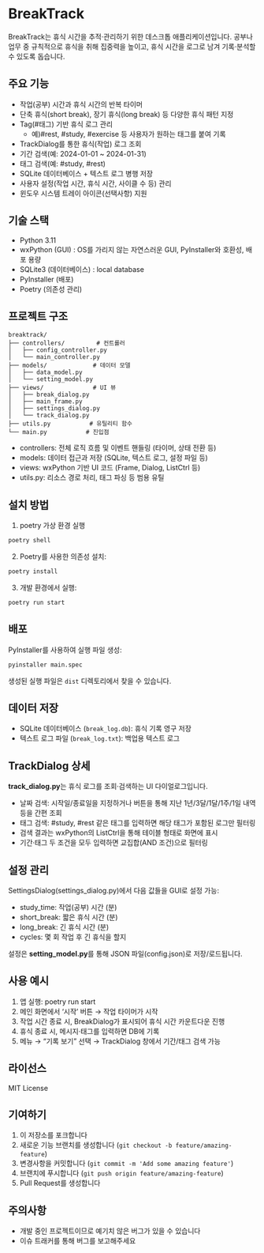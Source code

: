 # BreakTrack

BreakTrack는 휴식 시간을 추적·관리하기 위한 데스크톱 애플리케이션입니다.
공부나 업무 중 규칙적으로 휴식을 취해 집중력을 높이고, 휴식 시간을 로그로 남겨 기록·분석할 수 있도록 돕습니다.

## 주요 기능

- 작업(공부) 시간과 휴식 시간의 반복 타이머
- 단축 휴식(short break), 장기 휴식(long break) 등 다양한 휴식 패턴 지정
- Tag(#태그) 기반 휴식 로그 관리
    - 예)#rest, #study, #exercise 등 사용자가 원하는 태그를 붙여 기록
- TrackDialog를 통한 휴식(작업) 로그 조회
- 기간 검색(예: 2024-01-01 ~ 2024-01-31)
- 태그 검색(예: #study, #rest)
- SQLite 데이터베이스 + 텍스트 로그 병행 저장
- 사용자 설정(작업 시간, 휴식 시간, 사이클 수 등) 관리
- 윈도우 시스템 트레이 아이콘(선택사항) 지원

## 기술 스택

- Python 3.11
- wxPython (GUI) : OS를 가리지 않는 자연스러운 GUI, PyInstaller와 호환성, 배포 용량
- SQLite3 (데이터베이스) : local database
- PyInstaller (배포)
- Poetry (의존성 관리)

## 프로젝트 구조

```
breaktrack/
├── controllers/         # 컨트롤러 
│   ├── config_controller.py
│   └── main_controller.py
├── models/             # 데이터 모델
│   ├── data_model.py
│   └── setting_model.py  
├── views/              # UI 뷰
│   ├── break_dialog.py
│   ├── main_frame.py
│   ├── settings_dialog.py
│   └── track_dialog.py
├── utils.py           # 유틸리티 함수
└── main.py           # 진입점
```

- controllers: 전체 로직 흐름 및 이벤트 핸들링 (타이머, 상태 전환 등)
- models: 데이터 접근과 저장 (SQLite, 텍스트 로그, 설정 파일 등)
- views: wxPython 기반 UI 코드 (Frame, Dialog, ListCtrl 등)
- utils.py: 리소스 경로 처리, 태그 파싱 등 범용 유틸

## 설치 방법

1. poetry 가상 환경 실행
```bash
poetry shell
```

2. Poetry를 사용한 의존성 설치:
```bash
poetry install
```

3. 개발 환경에서 실행:
```bash
poetry run start
```

## 배포

PyInstaller를 사용하여 실행 파일 생성:

```bash
pyinstaller main.spec
```

생성된 실행 파일은 `dist` 디렉토리에서 찾을 수 있습니다.

## 데이터 저장

- SQLite 데이터베이스 (`break_log.db`): 휴식 기록 영구 저장
- 텍스트 로그 파일 (`break_log.txt`): 백업용 텍스트 로그


## TrackDialog 상세

**track_dialog.py**는 휴식 로그를 조회·검색하는 UI 다이얼로그입니다.

- 날짜 검색: 시작일/종료일을 지정하거나 버튼을 통해 지난 1년/3달/1달/1주/1일 내역 등을 간편 조회
- 태그 검색: #study, #rest 같은 태그를 입력하면 해당 태그가 포함된 로그만 필터링
- 검색 결과는 wxPython의 ListCtrl을 통해 테이블 형태로 화면에 표시
- 기간·태그 두 조건을 모두 입력하면 교집합(AND 조건)으로 필터링


## 설정 관리

SettingsDialog(settings_dialog.py)에서 다음 값들을 GUI로 설정 가능:
- study_time: 작업(공부) 시간 (분)
- short_break: 짧은 휴식 시간 (분)
- long_break: 긴 휴식 시간 (분)
- cycles: 몇 회 작업 후 긴 휴식을 할지

설정은 **setting_model.py**를 통해 JSON 파일(config.json)로 저장/로드됩니다.

## 사용 예시

1. 앱 실행: poetry run start
2.	메인 화면에서 ‘시작’ 버튼 → 작업 타이머가 시작
3.	작업 시간 종료 시, BreakDialog가 표시되어 휴식 시간 카운트다운 진행
4.	휴식 종료 시, 메시지·태그를 입력하면 DB에 기록
5.	메뉴 → “기록 보기” 선택 → TrackDialog 창에서 기간/태그 검색 가능

## 라이선스

MIT License

## 기여하기

1. 이 저장소를 포크합니다
2. 새로운 기능 브랜치를 생성합니다 (`git checkout -b feature/amazing-feature`)
3. 변경사항을 커밋합니다 (`git commit -m 'Add some amazing feature'`)
4. 브랜치에 푸시합니다 (`git push origin feature/amazing-feature`)
5. Pull Request를 생성합니다

## 주의사항

- 개발 중인 프로젝트이므로 예기치 않은 버그가 있을 수 있습니다
- 이슈 트래커를 통해 버그를 보고해주세요